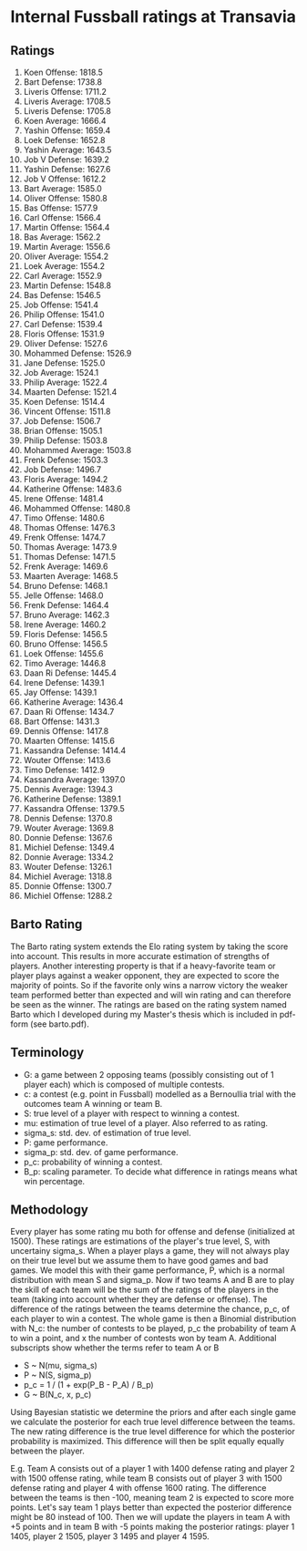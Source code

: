 # Internal Fussball ratings at Transavia
## Ratings
1. Koen Offense: 1818.5 
2. Bart Defense: 1738.8 
3. Liveris Offense: 1711.2 
4. Liveris Average: 1708.5 
5. Liveris Defense: 1705.8 
6. Koen Average: 1666.4 
7. Yashin Offense: 1659.4 
8. Loek Defense: 1652.8 
9. Yashin Average: 1643.5 
10. Job V Defense: 1639.2 
11. Yashin Defense: 1627.6 
12. Job V Offense: 1612.2 
13. Bart Average: 1585.0 
14. Oliver Offense: 1580.8 
15. Bas Offense: 1577.9 
16. Carl Offense: 1566.4 
17. Martin Offense: 1564.4 
18. Bas Average: 1562.2 
19. Martin Average: 1556.6 
20. Oliver Average: 1554.2 
21. Loek Average: 1554.2 
22. Carl Average: 1552.9 
23. Martin Defense: 1548.8 
24. Bas Defense: 1546.5 
25. Job Offense: 1541.4 
26. Philip Offense: 1541.0 
27. Carl Defense: 1539.4 
28. Floris Offense: 1531.9 
29. Oliver Defense: 1527.6 
30. Mohammed Defense: 1526.9 
31. Jane Defense: 1525.0 
32. Job Average: 1524.1 
33. Philip Average: 1522.4 
34. Maarten Defense: 1521.4 
35. Koen Defense: 1514.4 
36. Vincent Offense: 1511.8 
37. Job Defense: 1506.7 
38. Brian Offense: 1505.1 
39. Philip Defense: 1503.8 
40. Mohammed Average: 1503.8 
41. Frenk  Defense: 1503.3 
42. Job  Defense: 1496.7 
43. Floris Average: 1494.2 
44. Katherine Offense: 1483.6 
45. Irene Offense: 1481.4 
46. Mohammed Offense: 1480.8 
47. Timo Offense: 1480.6 
48. Thomas Offense: 1476.3 
49. Frenk Offense: 1474.7 
50. Thomas Average: 1473.9 
51. Thomas Defense: 1471.5 
52. Frenk Average: 1469.6 
53. Maarten Average: 1468.5 
54. Bruno Defense: 1468.1 
55. Jelle Offense: 1468.0 
56. Frenk Defense: 1464.4 
57. Bruno Average: 1462.3 
58. Irene Average: 1460.2 
59. Floris Defense: 1456.5 
60. Bruno Offense: 1456.5 
61. Loek Offense: 1455.6 
62. Timo Average: 1446.8 
63. Daan Ri Defense: 1445.4 
64. Irene Defense: 1439.1 
65. Jay Offense: 1439.1 
66. Katherine Average: 1436.4 
67. Daan Ri Offense: 1434.7 
68. Bart Offense: 1431.3 
69. Dennis Offense: 1417.8 
70. Maarten Offense: 1415.6 
71. Kassandra Defense: 1414.4 
72. Wouter Offense: 1413.6 
73. Timo Defense: 1412.9 
74. Kassandra Average: 1397.0 
75. Dennis Average: 1394.3 
76. Katherine Defense: 1389.1 
77. Kassandra Offense: 1379.5 
78. Dennis Defense: 1370.8 
79. Wouter Average: 1369.8 
80. Donnie Defense: 1367.6 
81. Michiel Defense: 1349.4 
82. Donnie Average: 1334.2 
83. Wouter Defense: 1326.1 
84. Michiel Average: 1318.8 
85. Donnie Offense: 1300.7 
86. Michiel Offense: 1288.2 

## Barto Rating
The Barto rating system extends the Elo rating system by taking the score into account. This results in more accurate estimation of strengths of players. Another interesting property is that if a heavy-favorite team or player plays against a weaker opponent, they are expected to score the majority of points. So if the favorite only wins a narrow victory the weaker team performed better than expected and will win rating and can therefore be seen as the winner. The ratings are based on the rating system named Barto which I developed during my Master's thesis which is included in pdf-form (see barto.pdf).
## Terminology
- G: a game between 2 opposing teams (possibly consisting out of 1 player each) which is composed of multiple contests.
- c: a contest (e.g. point in Fussball) modelled as a Bernoullia trial with the outcomes team A winning or team B.
- S: true level of a player with respect to winning a contest.
- mu: estimation of true level of a player. Also referred to as rating.
- sigma_s: std. dev. of estimation of true level.
- P: game performance.
- sigma_p: std. dev. of game performance.
- p_c: probability of winning a contest.
- B_p: scaling parameter. To decide what difference in ratings means what win percentage.
## Methodology
Every player has some rating mu both for offense and defense (initialized at 1500). These ratings are estimations of the player's true level, S, with uncertainy sigma_s. When a player plays a game, they will not always play on their true level but we assume them to have good games and bad games. We model this with their game performance, P, which is a normal distribution with mean S and sigma_p. Now if two teams A and B are to play the skill of each team will be the sum of the ratings of the players in the team (taking into account whether they are defense or offense). The difference of the ratings between the teams determine the chance, p_c, of each player to win a contest. The whole game is then a Binomial distribution with N_c: the number of contests to be played, p_c the probability of team A to win a point, and x the number of contests won by team A. Additional subscripts show whether the terms refer to team A or B
- S ~ N(mu, sigma_s)
- P ~ N(S, sigma_p)
- p_c = 1 / (1 + exp(P_B - P_A) / B_p)
- G ~ B(N_c, x, p_c)

Using Bayesian statistic we determine the priors and after each single game we calculate the posterior for each true level difference between the teams. The new rating difference is the true level difference for which the posterior probability is maximized. This difference will then be split equally equally between the player. 

E.g. Team A consists out of a player 1 with 1400 defense rating and player 2 with 1500 offense rating, while team B consists out of player 3 with 1500 defense rating and player 4 with offense 1600 rating. The difference between the teams is then -100, meaning team 2 is expected to score more points. Let's say team 1 plays better than expected the posterior difference might be 80 instead of 100. Then we will update the players in team A with +5 points and in team B with -5 points making the posterior ratings: player 1 1405, player 2 1505, player 3 1495 and player 4 1595.